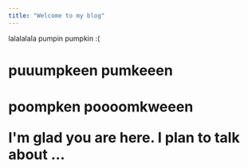 ```yaml
---
title: "Welcome to my blog"
---
```

lalalalala
pumpin pumpkin :(
<h1> puuumpkeen pumkeeen <h1>
  <p> poompken poooomkweeen <p>
I'm glad you are here. I plan to talk about ...
